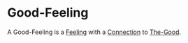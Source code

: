 # Good-Feeling

A Good-Feeling is a [Feeling](60041.md) with a [Connection](60006.md) to [The-Good](60120.md).
